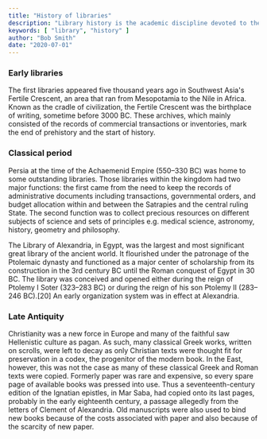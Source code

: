 ```yaml
---
title: "History of libraries"
description: "Library history is the academic discipline devoted to the study of the history of libraries. It is a subfield of library science and of history."
keywords: [ "library", "history" ]
author: "Bob Smith"
date: "2020-07-01"
---
```


### Early libraries

The first libraries appeared five thousand years ago in Southwest Asia's Fertile Crescent, an area that ran from Mesopotamia to the Nile in Africa. Known as the cradle of civilization, the Fertile Crescent was the birthplace of writing, sometime before 3000 BC. These archives, which mainly consisted of the records of commercial transactions or inventories, mark the end of prehistory and the start of history.

### Classical period

Persia at the time of the Achaemenid Empire (550–330 BC) was home to some outstanding libraries. Those libraries within the kingdom had two major functions: the first came from the need to keep the records of administrative documents including transactions, governmental orders, and budget allocation within and between the Satrapies and the central ruling State. The second function was to collect precious resources on different subjects of science and sets of principles e.g. medical science, astronomy, history, geometry and philosophy. 

The Library of Alexandria, in Egypt, was the largest and most significant great library of the ancient world. It flourished under the patronage of the Ptolemaic dynasty and functioned as a major center of scholarship from its construction in the 3rd century BC until the Roman conquest of Egypt in 30 BC. The library was conceived and opened either during the reign of Ptolemy I Soter (323–283 BC) or during the reign of his son Ptolemy II (283–246 BC).[20] An early organization system was in effect at Alexandria.

### Late Antiquity

Christianity was a new force in Europe and many of the faithful saw Hellenistic culture as pagan. As such, many classical Greek works, written on scrolls, were left to decay as only Christian texts were thought fit for preservation in a codex, the progenitor of the modern book. In the East, however, this was not the case as many of these classical Greek and Roman texts were copied. Formerly paper was rare and expensive, so every spare page of available books was pressed into use. Thus a seventeenth-century edition of the Ignatian epistles, in Mar Saba, had copied onto its last pages, probably in the early eighteenth century, a passage allegedly from the letters of Clement of Alexandria. Old manuscripts were also used to bind new books because of the costs associated with paper and also because of the scarcity of new paper. 
